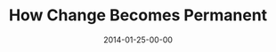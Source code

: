 ---
layout: message
category: message
series: "Power To Change"
title: "How Change Becomes Permanent"
date: 2014-01-25-00-00
message_id: 842
audio: "http://s3.amazonaws.com/crossroads-media/messages/audio/powertochange_04.mp3"
audio-duration: "35:07"
program: "http://s3.amazonaws.com/crossroads-media/documents/01_25-26_14Program_LO.pdf"
description: "Karl Martin talks about how change becomes permanent."
video: "http://s3.amazonaws.com/crossroads-media/messages/video/powertochange_04.mp4"
video-duration: "35:07"
video-image: "http://s3.amazonaws.com/crossroads-media/images/powertochange_04_still.jpg"
tag: 
 - crossroads-church
 - crossroads
 - karl-martin
 - change
 - program
explicit: false
---